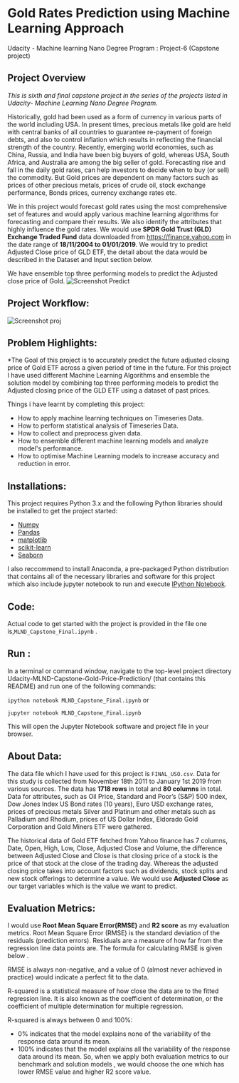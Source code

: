 # Gold Rates Prediction using Machine Learning Approach

Udacity - Machine learning Nano Degree Program : Project-6 (Capstone project)

## Project Overview

*This is sixth and final capstone project in the series of the projects listed in Udacity- Machine Learning Nano Degree Program.*

Historically, gold had been used as a form of currency in various parts of the world including USA. In present times, precious metals like gold are held with central banks of all countries to guarantee re-payment of foreign debts, and also to control inflation which results in reflecting the financial strength of the country. Recently, emerging world economies, such as China, Russia, and India have been big buyers of gold, whereas USA, South Africa, and Australia are among the big seller of gold.
Forecasting rise and fall in the daily gold rates, can help investors to decide when to buy (or sell) the commodity. But Gold prices are dependent on many factors such as prices of other precious metals, prices of crude oil, stock exchange performance, Bonds prices, currency exchange rates etc.

We in this project would forecast gold rates using the most comprehensive set of features and would apply various machine learning algorithms for forecasting and compare their results. We also identify the attributes that highly influence the gold rates.
We would use **SPDR Gold Trust (GLD) Exchange Traded Fund** data downloaded from https://finance.yahoo.com   in the date range of **18/11/2004  to 01/01/2019**. We would try to predict Adjusted Close price of GLD ETF, the detail about the data would be described in the Dataset and Input section below. 

We have ensemble top three performing models to predict the Adjusted close price of Gold.
![Screenshot Predict](https://i.ibb.co/PGkckvy/ensemble-solution.png)

## Project Workflow:

![Screenshot proj](https://i.ibb.co/NLq5TmW/proj-overflow.png)

## Problem Highlights:
*The Goal of this project is to accurately predict the future adjusted closing price of Gold ETF across a given period of time in the future. For this project I have used different Machine Learning Algorithms and ensemble the solution model by combining top three performing models to predict the Adjusted closing price of the GLD ETF using a dataset of past prices.

Things i have learnt by completing this project:

- How to apply machine learning techniques on Timeseries Data.
- How to perform statistical analysis of Timeseries Data.
- How to collect and preprocess given data.
- How to ensemble different machine learning models and analyze model's performance.
- How to optimise Machine Learning models to increase accuracy and reduction in error.

## Installations:

This project requires Python 3.x and the following Python libraries should be installed to get the project started:
- [Numpy](http://www.numpy.org/)
- [Pandas](http://pandas.pydata.org/)
- [matplotlib](https://matplotlib.org/)
- [scikit-learn](https://scikit-learn.org/stable/)
- [Seaborn](https://seaborn.pydata.org/)

I also reccommend to install Anaconda, a pre-packaged Python distribution that contains all of the necessary libraries and software for this project which also include jupyter notebook to run and execute [IPython Notebook](http://ipython.org/notebook.html).

## Code:
Actual code to get started with the project is provided in the file one is,```MLND_Capstone_Final.ipynb``` .

## Run :
In a terminal or command window, navigate to the top-level project directory Udacity-MLND-Capstone-Gold-Price-Prediction/ (that contains this README) and run one of the following commands:

```ipython notebook MLND_Capstone_Final.ipynb```
or

```jupyter notebook MLND_Capstone_Final.ipynb```

This will open the Jupyter Notebook software and project file in your browser.

## About Data:
The data file which I have used for this project is ```FINAL_USO.csv```. Data for this study is collected from November 18th 2011 to January 1st 2019 from various sources. The data has **1718 rows** in total and **80 columns** in total. Data for attributes, such as Oil Price, Standard and Poor’s (S&P) 500 index, Dow Jones Index US Bond rates (10 years), Euro USD exchange rates, prices of precious metals Silver and Platinum and other metals such as Palladium and Rhodium, prices of  US Dollar Index, Eldorado Gold Corporation and Gold Miners ETF were gathered.

The historical data of Gold ETF  fetched from Yahoo finance has 7 columns, Date, Open, High, Low, Close, Adjusted Close and Volume, the difference between Adjusted Close and Close is that closing price of a stock is the price of that stock at the close of the trading day. Whereas the adjusted closing price takes into account factors such as dividends, stock splits and new stock offerings to determine a value. We would use **Adjusted Close** as our target variables which is the value we want to predict.

## Evaluation Metrics:
I would use **Root Mean Square Error(RMSE)** and **R2 score** as my evaluation metrics. Root Mean Square Error (RMSE) is the standard deviation of the residuals (prediction errors). Residuals are a measure of how far from the regression line data points are. The formula for calculating RMSE is given below .


RMSE is always non-negative, and a value of 0 (almost never achieved in practice) would indicate a perfect fit to the data.

R-squared is a statistical measure of how close the data are to the fitted regression line. It is also known as the coefficient of determination, or the coefficient of multiple determination for multiple regression. 

R-squared is always between 0 and 100%:
- 0% indicates that the model explains none of the variability of the response data around its mean.
- 100% indicates that the model explains all the variability of the response data around its mean.
So, when we apply both evaluation metrics to our benchmark and solution models , we would choose the one which has lower RMSE value and higher R2 score value.
